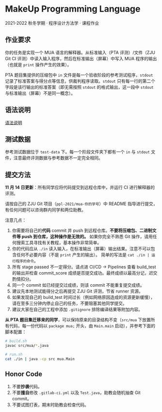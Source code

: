 # MakeUp Programming Language

2021-2022 秋冬学期 · 程序设计方法学 · 课程作业

## 作业要求

你的任务是实现一个 MUA 语言的解释器。从标准输入（PTA 评测）/文件（ZJU Git CI 评测）中读入输入程序，然后在标准输出（屏幕）中写入 MUA 程序的输出（也就是 `print` 操作产生的效果）。

PTA 题目集提供的压缩包中 `in` 文件是每一个验收阶段的参考测试程序，`stdout` 记录了标准答案与得分点等信息，供裁判程序读取。`stdout` 只有每一行的第二个字段是该行输出的标准答案（即无需按照 `stdout` 的格式输出，这一段中 `stdout` 与标准输出（屏幕）不是同一概念）。

## 语法说明

[语法说明](mua-specification.md)

## 测试数据

参考测试数据位于 `test-data` 下。每一个阶段文件夹下都有一个 `in` 与 `stdout` 文件，注意最终评测数据与参考数据不一定完全相同。

## 提交方法

**11 月 14 日更新**：所有同学应将代码提交到远程仓库中，并运行 CI 进行解释器的评测。

请按自己的 ZJU Git 项目（`ppl-2021/mua-你的学号`）中 README 指导进行提交，有任何问题可以咨询群内同学和两位助教。

注意几点：

1. 你需要将自己的**代码** commit 并 push 到远程仓库。**不要将压缩包、二进制文件等 push 到仓库，这种操作是无效的。** 如果你完全不熟悉 Git 操作，请用任何搜索工具寻找有关教程，基本操作非常简单。
1. 你的代码应从 `./in` 读入输入，在标准输出（屏幕）输出结果。注意不可以包含任何不必要内容（不是 `print` 产生的输出）。 简单的写法是 `cat ./in | 运行程序的命令`。
2. 所有 stage passed 不一定得分。请点进 CI/CD -> Pipelines 查看 build_test 的输出并检查 commit_score 成绩是否提交成功。最终成绩以最高分记，迟交酌情扣分。
3. 同一个 commit 如已经提交过成绩，则该 commit 不能重复提交成绩。
4. 建议先本地测试能得分之后再提交 ZJU Git 评测，节省 runner 资源。
5. 如果发现自己的 build_test 时间过长（例如网络原因造成的资源更新缓慢），请在至多三分钟内停止自己的任务，不要阻塞其他同学提交。
6. 建议大家在自己的工程中添加 `.gitignore` 排除编译结果等附加内容。

**从 PTA 题目集迁移来的同学**，可以保持原来的目录结构不变（`src/mua` 下放置所有代码，每一份代码以 `package mua;` 开头，由 `Main.main` 启动），并参考下面的脚本配置：

```bash
# build.sh
javac src/mua/*.java
```
```bash
# run.sh
cat ./in | java -cp src mua.Main
```


## Honor Code

1. 不要**抄袭**代码。
2. 不要**擅自**修改 `.gitlab-ci.yml` 以及 `Test.java`，助教会随机抽查 Git commit。
2. 不要试图打表，期末时助教会检查代码。

